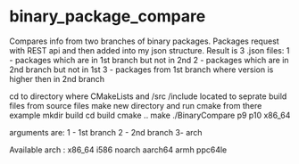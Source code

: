 # binary_package_compare

 Compares info from two branches of binary packages.
 Packages request with REST api and then added into my json structure.
 Result is 3 .json files:
 1 - packages which are in 1st branch but not in 2nd
 2 - packages which are in 2nd branch but not in 1st
 3 - packages from 1st branch where version is higher then in 2nd branch
 
 cd to directory where CMakeLists and /src /include located 
 to seprate build files from source files make new directory and run cmake from there
 example
 mkdir build
 cd build
 cmake ..
 make
./BinaryCompare p9 p10 x86_64

arguments are:
  1 - 1st branch
  2 - 2nd branch
  3- arch
  
 Available arch :
 x86_64
 i586
 noarch
 aarch64
 armh
 ppc64le
